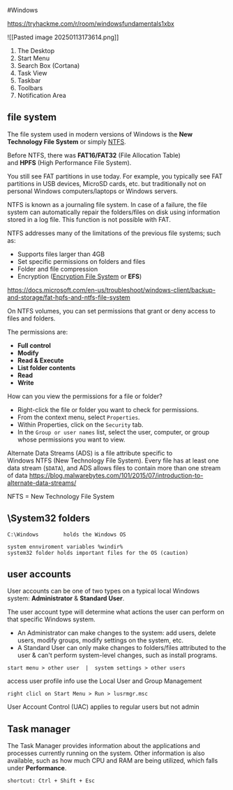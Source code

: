 #Windows 

https://tryhackme.com/r/room/windowsfundamentals1xbx





![[Pasted image 20250113173614.png]]
1. The Desktop
2. Start Menu
3. Search Box (Cortana)
4. Task View
5. Taskbar
6. Toolbars
7. Notification Area


## file system

The file system used in modern versions of Windows is the **New Technology File System** or simply [NTFS](https://docs.microsoft.com/en-us/windows-server/storage/file-server/ntfs-overview).

Before NTFS, there was **FAT16/FAT32** (File Allocation Table) and **HPFS** (High Performance File System). 

You still see FAT partitions in use today. For example, you typically see FAT partitions in USB devices, MicroSD cards, etc. but traditionally not on personal Windows computers/laptops or Windows servers.

NTFS is known as a journaling file system. In case of a failure, the file system can automatically repair the folders/files on disk using information stored in a log file. This function is not possible with FAT.   

NTFS addresses many of the limitations of the previous file systems; such as: 

- Supports files larger than 4GB
- Set specific permissions on folders and files
- Folder and file compression
- Encryption ([Encryption File System](https://docs.microsoft.com/en-us/windows/win32/fileio/file-encryption) or **EFS**)

https://docs.microsoft.com/en-us/troubleshoot/windows-client/backup-and-storage/fat-hpfs-and-ntfs-file-system

On NTFS volumes, you can set permissions that grant or deny access to files and folders.

The permissions are:

- **Full control**
- **Modify**
- **Read & Execute**
- **List folder contents**
- **Read**
- **Write**

How can you view the permissions for a file or folder?

- Right-click the file or folder you want to check for permissions.
- From the context menu, select `Properties`.
- Within Properties, click on the `Security` tab.
- In the `Group or user names` list, select the user, computer, or group whose permissions you want to view.

Alternate Data Streams (ADS) is a file attribute specific to Windows NTFS (New Technology File System).
Every file has at least one data stream (`$DATA`), and ADS allows files to contain more than one stream of data
https://blog.malwarebytes.com/101/2015/07/introduction-to-alternate-data-streams/ 

NFTS = New Technology File System

## \System32 folders 

```
C:\Windows        holds the Windows OS

system ennviroment variables %windir%
system32 folder holds important files for the OS (caution)
```

## user accounts

User accounts can be one of two types on a typical local Windows system: **Administrator** & **Standard User**. 

The user account type will determine what actions the user can perform on that specific Windows system. 

- An Administrator can make changes to the system: add users, delete users, modify groups, modify settings on the system, etc. 
- A Standard User can only make changes to folders/files attributed to the user & can't perform system-level changes, such as install programs.

```
start menu > other user  |  system settings > other users
```

access user profile info use the Local User and Group Management
```
right clicl on Start Menu > Run > lusrmgr.msc
```

User Account Control (UAC) applies to regular users but not admin


## Task manager

The Task Manager provides information about the applications and processes currently running on the system. Other information is also available, such as how much CPU and RAM are being utilized, which falls under **Performance**.

```
shortcut: Ctrl + Shift + Esc
```





















